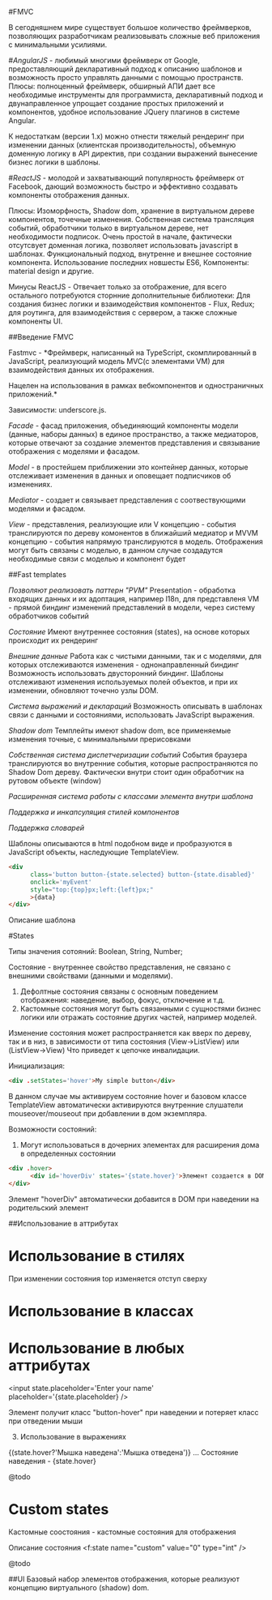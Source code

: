 #FMVC


В сегодняшнем мире существует большое количество фреймверков,
позволяющих разработчикам реализовывать сложные веб приложения с минимальными усилиями.


#*AngularJS* - любимый многими фреймверк от Google,
предоставляющий декларативный подход к описанию шаблонов и возможность просто управлять данными с помощью пространств.
Плюсы:
полноценный фреймверк, обширный АПИ дает все необходимые инструменты для программиста,
декларативный подход и двунаправленное упрощает создание простых приложений и компонентов,
удобное использование JQuery плагинов в системе Angular.

К недостаткам (версии 1.x) можно отнести тяжелый рендеринг при изменении данных (клиентская производительность),
объемную доменную логику в API директив, при создании выражений вынесение бизнес логики в шаблоны.

#*ReactJS* - молодой и захватывающий популярность фреймверк от Facebook,
дающий возможность быстро и эффективно создавать компоненты отображения данных.

Плюсы:
Изоморфность,
Shadow dom, хранение в виртуальном дереве компонентов, точечные изменения.
Собственная система трансляция событий, обработчики только в виртуальном дереве, нет необходимости подписок.
Очень простой в начале, фактически отсутсвует доменная логика, позволяет использовать javascript в шаблонах.
Функциональный подход, внутренне и внешнее состояние компонента.
Использование последних новшесты ES6,
Компоненты: material design и другие.

Минусы ReactJS -
Отвечает только за отображение, для всего остального потребуются сторнние дополнительные библиотеки:
Для создания бизнес логики и взаимодействия компонентов - Flux, Redux; для роутинга, для взаимодействия с сервером,
а также сложные компоненты UI.

##Введение FMVC

Fastmvc - *Фреймверк, написанный на TypeScript, скомплированный в JavaScript,
реализующий модель MVC(c элементами VM) для взаимодействия данных их отображения.

Нацелен на использования в рамках вебкомпонентов и одностраничных приложений.*

Зависимости: underscore.js.

*Facade* - фасад приложения, объединяющий компоненты модели (данные, наборы данных) в единое пространство,
а также медиаторов, которые отвечают за создание элементов представления и связывание отображения с моделями и фасадом.

*Model* - в простейшем приближении это контейнер данных, которые отслеживает изменения в данных и оповещает подписчиков об изменениях.

*Mediator* - создает и связывает представления с соотвествующими моделями и фасадом.

*View* - представления, реализующие или V концепцию - события транслируются по дереву комонентов в ближайший медиатор и MVVM концепцию - события напрямую транслируются в модель.
Отображения могут быть связаны с моделью, в данном случае создадутся необходимые связи с моделью и компонент будет

##Fast templates

*Позволяют реализовать паттерн "PVM"*
Presentation - обработка входящих данных и их адоптация, например l18n, для представленя
VM - прямой биндинг изменений представлений в модели, через систему обработчиков событий

*Состояние*
Имеют внутреннее состояния (states), на основе которых происходит их рендеринг

*Внешние данные*
Работа как с чистыми данными, так и с моделями, для которых отслеживаются изменения - однонаправленный биндинг
Возможность использовать двусторонний биндинг.
Шаблоны отслеживают изменения используемых полей объектов, и при их изменении, обновляют точечно узлы DOM.

*Система выражений и деклараций*
Возможность описывать в шаблонах связи с данными и состояниями, использовать JavaScript выражения.

*Shadow dom*
Темплейты имеют shadow dom, все применяемые изменения точные, с минимальными прерисовками

*Собственная система диспетчеризации событий*
События браузера транслируются во внутренние события, которые распространяются по Shadow Dom дереву.
Фактически внутри стоит один обработчик на рутовом объекте (window)

*Расширенная система работы с классами элемента внутри шаблона*

*Поддержка и инкапсуляция стилей компонентов*

*Поддержка словарей*

Шаблоны описываются в html подобном виде и пробразуются в JavaScript объекты, наследующие TemplateView.

```html
<div
      class='button button-{state.selected} button-{state.disabled}'
      onclick='myEvent'
      style="top:{top}px;left:{left}px;"
      >{data}
</div>
```

Описание шаблона


#States

Типы значения сотояний: Boolean, String, Number;

Состояние - внутреннее свойство представления, не связано с внешними свойствами (данными и моделями).

1. Дефолтные состояния связаны с основным поведением отображения: наведение, выбор, фокус, отключение и т.д.
2. Кастомные состояния могут быть связанными с сущностями бизнес логики или отражать состояние других частей, например моделей.

Изменение состояния может распространяется как вверх по дереву, так и в низ, в зависимости от типа состояния (View->ListView) или (ListView->View)
Что приведет к цепочке инвалидации.

Инициализация:

```html
<div .setStates='hover'>My simple button</div>
```
В данном случае мы активируем состояние hover и базовом классе TemplateView автоматически активируются внутренние слушатели mouseover/mouseout при добавлении в дом экземпляра.


Возможности состояний:

1. Могут использоваться в дочерних элементах для расширения дома в определенных состоянии

```html
<div .hover>
      <div id='hoverDiv' states='{state.hover}'>Элемент создается в DOM при наведении мышки</div>
</div>
```

Элемент "hoverDiv" автоматически добавится в DOM при наведении на родительский элемент

##Использование в аттрибутах
  # Использование в стилях
  <div state.top='0' style="top:{state.top}px">При изменении состояния top изменяется отступ сверху</div>

  # Использование в классах
  <div state.hover='false' class='button button-{state.hover}'></div>

  # Использование в любых аттрибутах
  <input state.placeholder='Enter your name' placeholder='{state.placeholder} />


Элемент получит класс "button-hover" при наведении и потеряет класс при отведении мыши

3. Использование в выражениях
<div state.hover>
      {(state.hover?'Мышка наведена':'Мышка отведена')} ... Состояние наведения - {state.hover}
</div>




@todo


# Custom states

Кастомные соостояния - кастомные состояния для отображения

Описание состояния
<f:state name="custom" value="0" type="int" />


@todo


##UI
Базовый набор элементов отображения, которые реализуют концепцию виртуального (shadow) dom.





